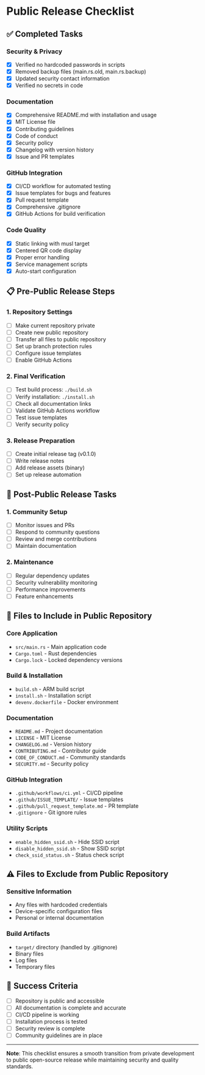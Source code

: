 # Public Release Checklist

## ✅ Completed Tasks

### Security & Privacy
- [x] Verified no hardcoded passwords in scripts
- [x] Removed backup files (main.rs.old, main.rs.backup)
- [x] Updated security contact information
- [x] Verified no secrets in code

### Documentation
- [x] Comprehensive README.md with installation and usage
- [x] MIT License file
- [x] Contributing guidelines
- [x] Code of conduct
- [x] Security policy
- [x] Changelog with version history
- [x] Issue and PR templates

### GitHub Integration
- [x] CI/CD workflow for automated testing
- [x] Issue templates for bugs and features
- [x] Pull request template
- [x] Comprehensive .gitignore
- [x] GitHub Actions for build verification

### Code Quality
- [x] Static linking with musl target
- [x] Centered QR code display
- [x] Proper error handling
- [x] Service management scripts
- [x] Auto-start configuration

## 📋 Pre-Public Release Steps

### 1. Repository Settings
- [ ] Make current repository private
- [ ] Create new public repository
- [ ] Transfer all files to public repository
- [ ] Set up branch protection rules
- [ ] Configure issue templates
- [ ] Enable GitHub Actions

### 2. Final Verification
- [ ] Test build process: `./build.sh`
- [ ] Verify installation: `./install.sh`
- [ ] Check all documentation links
- [ ] Validate GitHub Actions workflow
- [ ] Test issue templates
- [ ] Verify security policy

### 3. Release Preparation
- [ ] Create initial release tag (v0.1.0)
- [ ] Write release notes
- [ ] Add release assets (binary)
- [ ] Set up release automation

## 🚀 Post-Public Release Tasks

### 1. Community Setup
- [ ] Monitor issues and PRs
- [ ] Respond to community questions
- [ ] Review and merge contributions
- [ ] Maintain documentation

### 2. Maintenance
- [ ] Regular dependency updates
- [ ] Security vulnerability monitoring
- [ ] Performance improvements
- [ ] Feature enhancements

## 📁 Files to Include in Public Repository

### Core Application
- `src/main.rs` - Main application code
- `Cargo.toml` - Rust dependencies
- `Cargo.lock` - Locked dependency versions

### Build & Installation
- `build.sh` - ARM build script
- `install.sh` - Installation script
- `devenv.dockerfile` - Docker environment

### Documentation
- `README.md` - Project documentation
- `LICENSE` - MIT License
- `CHANGELOG.md` - Version history
- `CONTRIBUTING.md` - Contributor guide
- `CODE_OF_CONDUCT.md` - Community standards
- `SECURITY.md` - Security policy

### GitHub Integration
- `.github/workflows/ci.yml` - CI/CD pipeline
- `.github/ISSUE_TEMPLATE/` - Issue templates
- `.github/pull_request_template.md` - PR template
- `.gitignore` - Git ignore rules

### Utility Scripts
- `enable_hidden_ssid.sh` - Hide SSID script
- `disable_hidden_ssid.sh` - Show SSID script
- `check_ssid_status.sh` - Status check script

## ⚠️ Files to Exclude from Public Repository

### Sensitive Information
- Any files with hardcoded credentials
- Device-specific configuration files
- Personal or internal documentation

### Build Artifacts
- `target/` directory (handled by .gitignore)
- Binary files
- Log files
- Temporary files

## 🎯 Success Criteria

- [ ] Repository is public and accessible
- [ ] All documentation is complete and accurate
- [ ] CI/CD pipeline is working
- [ ] Installation process is tested
- [ ] Security review is complete
- [ ] Community guidelines are in place

---

**Note**: This checklist ensures a smooth transition from private development to public open-source release while maintaining security and quality standards. 